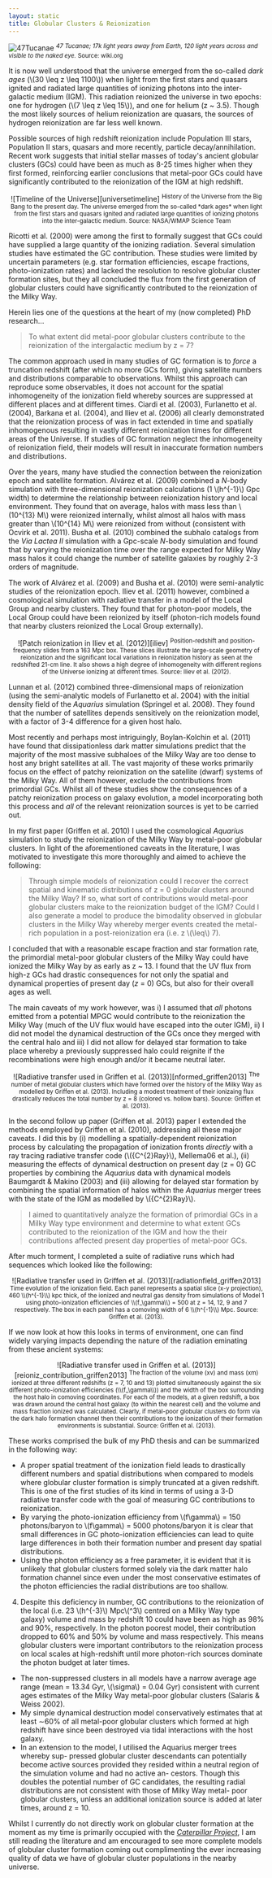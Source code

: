 ```yaml
---
layout: static
title: Globular Clusters & Reionization
---
```


![47Tucanae][47tuc]
<sup>*47 Tucanae; 17k light years away from Earth, 120 light years across and visible to the naked eye.* Source: wiki.org</sup>

It is now well understood that the universe emerged from the so-called *dark ages* (\\(30 \leq z \leq 1100\\)) when light from the first stars and quasars ignited and radiated large quantities of ionizing photons into the inter-galactic medium (IGM). This radiation reionized the universe in two epochs: one for hydrogen (\\(7 \leq z \leq 15\\)), and one for helium (z ~ 3.5). Though the most likely sources of helium reionization are quasars, the sources of hydrogen reionization are far less well known. 

Possible sources of high redshift reionization include Population III stars, Population II stars, quasars and more recently, particle decay/annihilation. Recent work suggests that initial stellar masses of today's ancient globular clusters (GCs) could have been as much as 8-25 times higher when they first formed, reinforcing earlier conclusions that metal-poor GCs could have significantly contributed to the reionization of the IGM at high redshift. 

<center>![Timeline of the Universe][universetimeline]  
<sup>History of the Universe from the Big Bang to the present day. The universe emerged from the so-called *dark ages* when light from the first stars and quasars ignited and radiated large quantities of ionizing photons into the inter-galactic medium. Source: NASA/WMAP Science Team</sup></center>

Ricotti et al. (2000) were among the first to formally suggest that GCs could have supplied a large quantity of the ionizing radiation. Several simulation studies have estimated the GC contribution. These studies were limited by uncertain parameters (e.g. star formation efficiencies, escape fractions, photo-ionization rates) and lacked the resolution to resolve globular cluster formation sites, but they all concluded the flux from the first generation of globular clusters could have significantly contributed to the reionization of the Milky Way. 

Herein lies one of the questions at the heart of my (now completed) PhD research...

> To what extent did metal-poor globular clusters contribute to the reionization of the intergalactic medium by z = 7?

The common approach used in many studies of GC formation is to *force* a truncation redshift (after which no more GCs form), giving satellite numbers and distributions comparable to observations. Whilst this approach can reproduce some observables, it does not account for the spatial inhomogeneity of the ionization field whereby sources are suppressed at different places and at different times. Ciardi et al. (2003), Furlanetto et al. (2004), Barkana et al. (2004), and Iliev et al. (2006) all clearly demonstrated that the reionization process of was in fact extended in time and spatially inhomogenous resulting in vastly different reionization times for different areas of the Universe. If studies of GC formation neglect the inhomogeneity of reionization field, their models will result in inaccurate formation numbers and distributions. 

Over the years, many have studied the connection between the reionization epoch and satellite formation. Alvárez et al. (2009) combined a *N*-body simulation with three-dimensional reionization calculations (1 \\(h^{-1}\\) Gpc width) to determine the relationship between reionization history and local environment. They found that on average, halos with mass less than \\(10^{13} M\\) were reionized internally, whilst almost all halos with mass greater than \\(10^{14} M\\) were reionized from without (consistent with Ocvirk et al. 2011). Busha et al. (2010) combined the subhalo catalogs from the *Via Lactea II* simulation with a Gpc-scale *N*-body simulation and found that by varying the reionization time over the range expected for Milky Way mass halos it could change the number of satellite galaxies by roughly 2-3 orders of magnitude. 

The work of Alvárez et al. (2009) and Busha et al. (2010) were semi-analytic studies of the reionization epoch. Iliev et al. (2011) however, combined a cosmological simulation with radiative transfer in a model of the Local Group and nearby clusters. They found that for photon-poor models, the Local Group could have been reionized by itself (photon-rich models found that nearby clusters reionized the Local Group externally). 

<center> ![Patch reionization in Iliev et al. (2012)][iliev]  
<sup>Position-redshift and position-frequency slides from a 163 Mpc box. These slices illustrate the large-scale geometry of reionization and the significant local variations in reionization history as seen at the redshifted 21-cm line. It also shows a high degree of inhomogeneity with different regions of the Universe ionizing at different times. Source: Iliev et al. (2012).</sup>
</center>

Lunnan et al. (2012) combined three-dimensional maps of reionization (using the semi-analytic models of Furlanetto et al. 2004) with the initial density field of the *Aquarius* simulation (Springel et al. 2008). They found that the number of satellites depends sensitively on the reionization model, with a factor of 3-4 difference for a given host halo. 

Most recently and perhaps most intriguingly, Boylan-Kolchin et al. (2011) have found that dissipationless dark matter simulations predict that the majority of the most massive subhaloes of the Milky Way are too dense to host any bright satellites at all. The vast majority of these works primarily focus on the effect of patchy reionization on the satellite (dwarf) systems of the Milky Way. All of them however, exclude the contributions from primordial GCs. Whilst all of these studies show the consequences of a patchy reionization process on galaxy evolution, a model incorporating both this process and *all* of the relevant reionization sources is yet to be carried out.

In my first paper (Griffen et al. 2010) I used the cosmological *Aquarius* simulation to study the reionization of the Milky Way by metal-poor globular clusters. In light of the aforementioned caveats in the literature, I was motivated to investigate this more thoroughly and aimed to achieve the following:

> Through simple models of reionization could I recover the correct spatial and kinematic distributions of z = 0 globular clusters around the Milky Way? If so, what sort of contributions would metal-poor globular clusters make to the reionization budget of the IGM? Could I also generate a model to produce the bimodality observed in globular clusters in the Milky Way whereby merger events created the metal-rich population in a post-reionization era (i.e. z \\(\leq\\) 7).

I concluded that with a reasonable escape fraction and star formation rate, the primordial metal-poor globular clusters of the Milky Way could have ionized the Milky Way by as early as  z ~ 13. I found that the UV flux from high-z GCs had drastic consequences for not only the spatial and dynamical properties of present day (*z* = 0) GCs, but also for their overall ages as well. 

The main caveats of my work however, was i) I assumed that *all* photons emitted from a potential MPGC would contribute to the reionization the Milky Way (much of the UV flux would have escaped into the outer IGM), ii) I did not model the dynamical destruction of the GCs once they merged with the central halo and iii) I did not allow for delayed star formation to take place whereby a previously suppressed halo could reignite if the recombinations were high enough and/or it became neutral later. 

<center>![Radiative transfer used in Griffen et al. (2013)][nformed_griffen2013]  
<sup>The number of metal globular clusters which have formed over the history of the Milky Way as modelled by Griffen et al. (2013). Including a modest treatment of their ionizaing flux drastically reduces the total number by z = 8 (colored vs. hollow bars). Source: Griffen et al. (2013).</sup></center>

In the second follow up paper (Griffen et al. 2013) paper I extended the methods employed by Griffen et al. (2010), addressing all these major caveats. I did this by (i) modelling a spatially-dependent reionization process by calculating the propagation of ionization fronts *directly* with a ray tracing radiative transfer code (\\({C^{2}Ray}\\), Mellema06 et al.), (ii) measuring the effects of dynamical destruction on present day (z = 0) GC properties by combining the *Aquarius* data with dynamical models Baumgardt & Makino (2003) and (iii) allowing for delayed star formation by combining the spatial information of halos within the *Aquarius* merger trees with the state of the IGM as modelled by \\({C^{2}Ray}\\). 

> I aimed to quantitatively analyze the formation of primordial GCs in a Milky Way type environment and determine to what extent GCs contributed to the reionization of the IGM and how the their contributions affected present day properties of metal-poor GCs.

After much torment, I completed a suite of radiative runs which had sequences which looked like the following: 

<center>![Radiative transfer used in Griffen et al. (2013)][radiationfield_griffen2013]  
<sup>Time evolution of the ionization field. Each panel represents a spatial slice (x-y projection), 460 \\(h^{-1}\\) kpc thick, of the ionized and neutral gas density from simulations of Model 1 using photo-ionization efficiencies of \\(f_\gamma\\) = 500 at z = 14, 12, 9 and 7 respectively. The box in each panel has a comoving width of 6 \\(h^{-1}\\) Mpc. Source: Griffen et al. (2013).</sup></center>

If we now look at how this looks in terms of environment, one can find widely varying impacts depending the nature of the radiation eminating from these ancient systems:

<center>![Radiative transfer used in Griffen et al. (2013)][reioniz_contribution_griffen2013]  
<sup>The fraction of the volume (xv) and mass (xm) ionized at three different redshifts (z = 7, 10 and 13) plotted simultaneously against the six different photo-ionization efficiencies (\\(f_\gamma\\)) and the width of the box surrounding the host halo in comoving coordinates. For each of the models, at a given redshift, a box was drawn around the central host galaxy (to within the nearest cell) and the volume and mass fraction ionized was calculated. Clearly, if metal-poor globular clusters do form via the dark halo formation channel then their contributions to the ionization of their formation environments is substantial. Source: Griffen et al. (2013).</sup></center>

These works comprised the bulk of my PhD thesis and can be summarized in the following way:

* A proper spatial treatment of the ionization field leads to drastically different numbers and spatial distributions when compared to models where globular cluster formation is simply truncated at a given redshift. This is one of the first studies of its kind in terms of using a 3-D radiative transfer code with the goal of measuring GC contributions to reionization.  
* By varying the photo-ionization efficiency from \\(f\gamma\\) = 150 photons/baryon to \\(f\gamma\\) = 5000 photons/baryon it is clear that small differences in GC photo-ionization efficiencies can lead to quite large differences in both their formation number and present day spatial distributions.  
* Using the photon efficiency as a free parameter, it is evident that it is unlikely that globular clusters formed solely via the dark matter halo formation channel since even under the most conservative estimates of the photon efficiencies the radial distributions are too shallow.
4. Despite this deficiency in number, GC contributions to the reionization of the local (i.e. 23 \\(h^{-3}\\) Mpc\\(^3\\) centred on a Milky Way type galaxy) volume and mass by redshift 10 could have been as high as 98% and 90%, respectively. In the photon poorest model, their contribution dropped to 60% and 50% by volume and mass respectively. This means globular clusters were important contributors to the reionization process on local scales at high-redshift until more photon-rich sources dominate the photon budget at later times.
* The non-suppressed clusters in all models have a narrow average age range (mean = 13.34 Gyr, \\(\sigma\\) = 0.04 Gyr) consistent with current ages estimates of the Milky Way metal-poor globular clusters (Salaris & Weiss 2002).
* My simple dynamical destruction model conservatively estimates that at least ∼60% of all metal-poor globular clusters which formed at high redshift have since been destroyed via tidal interactions with the host galaxy.
* In an extension to the model, I utilised the Aquarius merger trees whereby sup- pressed globular cluster descendants can potentially become active sources provided they resided within a neutral region of the simulation volume and had no active an- cestors. Though this doubles the potential number of GC candidates, the resulting radial distributions are not consistent with those of Milky Way metal- poor globular clusters, unless an additional ionization source is added at later times, around z = 10.

Whilst I currently do not directly work on globular cluster formation at the moment as my time is primarily occupied with the [*Caterpillar Project*](http://www.caterpillarproject.org/), I am still reading the literature and am encouraged to see more complete models of globular cluster formation coming out complimenting the ever increasing quality of data we have of globular cluster populations in the nearby universe.

[47tuc]: /assets/globular/47tuc.jpg "47 Tucanae"
[reioniz_contribution_griffen2013]: /assets/globular/reionizationcontribution_griffen2013.png "Griffen et al. (2013)"  
[radiationfield_griffen2013]: /assets/globular/radiationfield_griffen2013.png "Griffen et al. (2013)"  
[nformed_griffen2013]: /assets/globular/nformed_griffen2013.png "Griffen et al. (2013)"  
[iliev]: /assets/globular/iliev_patchyreionization.png "Iliev et al. (2012)"  
[universetimeline]: /assets/globular/timeline.jpg "Timeline of the universe"

[gh]: https://github.com/bgriffen